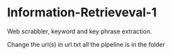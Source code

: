 # Information-Retrieveval-1
Web scrabbler, keyword and key phrase extraction.  

Change the url(s) in url.txt
all the pipeline is in the folder
